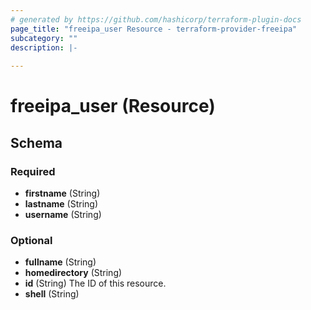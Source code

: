 ```yaml
---
# generated by https://github.com/hashicorp/terraform-plugin-docs
page_title: "freeipa_user Resource - terraform-provider-freeipa"
subcategory: ""
description: |-
  
---
```


# freeipa_user (Resource)





<!-- schema generated by tfplugindocs -->
## Schema

### Required

- **firstname** (String)
- **lastname** (String)
- **username** (String)

### Optional

- **fullname** (String)
- **homedirectory** (String)
- **id** (String) The ID of this resource.
- **shell** (String)


